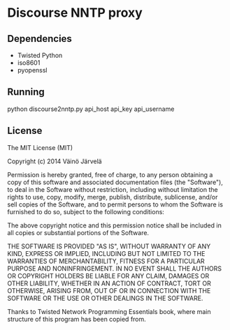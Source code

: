 Discourse NNTP proxy
====================

Dependencies
------------

- Twisted Python
- iso8601
- pyopenssl

Running
-------

python discourse2nntp.py api_host api_key api_username

License
-------
The MIT License (MIT)

Copyright (c) 2014 Väinö Järvelä

Permission is hereby granted, free of charge, to any person obtaining a copy
of this software and associated documentation files (the "Software"), to deal
in the Software without restriction, including without limitation the rights
to use, copy, modify, merge, publish, distribute, sublicense, and/or sell
copies of the Software, and to permit persons to whom the Software is
furnished to do so, subject to the following conditions:

The above copyright notice and this permission notice shall be included in
all copies or substantial portions of the Software.

THE SOFTWARE IS PROVIDED "AS IS", WITHOUT WARRANTY OF ANY KIND, EXPRESS OR
IMPLIED, INCLUDING BUT NOT LIMITED TO THE WARRANTIES OF MERCHANTABILITY,
FITNESS FOR A PARTICULAR PURPOSE AND NONINFRINGEMENT. IN NO EVENT SHALL THE
AUTHORS OR COPYRIGHT HOLDERS BE LIABLE FOR ANY CLAIM, DAMAGES OR OTHER
LIABILITY, WHETHER IN AN ACTION OF CONTRACT, TORT OR OTHERWISE, ARISING FROM,
OUT OF OR IN CONNECTION WITH THE SOFTWARE OR THE USE OR OTHER DEALINGS IN
THE SOFTWARE.

Thanks to Twisted Network Programming Essentials book, where main
structure of this program has been copied from.

